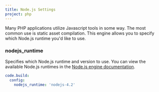 ```yaml
---
title: Node.js Settings
project: php
---
```


Many PHP applications utilize Javascript tools in some way. The most common use is static asset compilation. This engine allows you to specify which Node.js runtime you'd like to use.

### nodejs_runtime
Specifies which Node.js runtime and version to use. You can view the available Node.js runtimes in the [Node.js engine documentation](https://github.com/nanobox-io/nanobox-engine-nodejs#nodejs_runtime).

```yaml
code.build:
  config:
    nodejs_runtime: 'nodejs-4.2'
```
